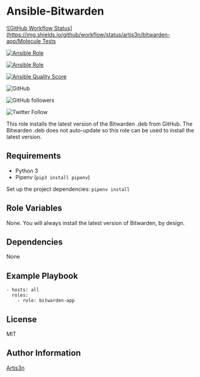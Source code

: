 # Ansible-Bitwarden

[![GitHub Workflow Status](https://img.shields.io/github/workflow/status/artis3n/bitwarden-app/Molecule Tests](https://github.com/artis3n/bitwarden-app/actions)

[![Ansible Role](https://img.shields.io/ansible/role/42458)](https://galaxy.ansible.com/artis3n/bitwarden_app)

[![Ansible Role](https://img.shields.io/ansible/role/d/42458)](https://galaxy.ansible.com/artis3n/bitwarden_app)

[![Ansible Quality Score](https://img.shields.io/ansible/quality/42458)](https://galaxy.ansible.com/artis3n/bitwarden_app)

![GitHub](https://img.shields.io/github/license/artis3n/bitwarden-app)

![GitHub followers](https://img.shields.io/github/followers/artis3n?style=social)

![Twitter Follow](https://img.shields.io/twitter/follow/artis3n?style=social)

This role installs the latest version of the Bitwarden .deb from GitHub. The Bitwarden .deb does not auto-update so this role can be used to install the latest version.

Requirements
------------

- Python 3
- Pipenv (`pip3 install pipenv`)

Set up the project dependencies:
`pipenv install`

Role Variables
--------------

None. You will always install the latest version of Bitwarden, by design.

Dependencies
------------

None

Example Playbook
----------------

    - hosts: all
      roles:
        - role: bitwarden-app

License
-------

MIT

Author Information
------------------

[Artis3n](https://galaxy.ansible.com/artis3n)
